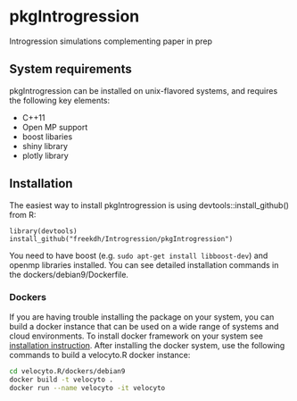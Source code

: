 # pkgIntrogression
Introgression simulations complementing paper in prep

## System requirements
pkgIntrogression can be installed on unix-flavored systems, and requires the following key elements:

* C++11
* Open MP support
* boost libaries
* shiny library
* plotly library

## Installation
The easiest way to install pkgIntrogression is using devtools::install_github() from R:
```
library(devtools)
install_github("freekdh/Introgression/pkgIntrogression")
```
You need to have boost (e.g. `sudo apt-get install libboost-dev`) and openmp libraries installed. You can see detailed installation commands in the dockers/debian9/Dockerfile. 

### Dockers
If you are having trouble installing the package on your system, you can build a docker instance that can be used on a wide range of systems and cloud environments. To install docker framework on your system see [installation instruction](https://github.com/wsargent/docker-cheat-sheet#installation). After installing the docker system, use the following commands to build a velocyto.R docker instance:
```bash
cd velocyto.R/dockers/debian9
docker build -t velocyto .
docker run --name velocyto -it velocyto
```

